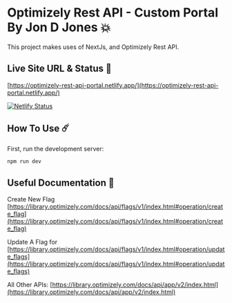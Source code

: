 # Optimizely Rest API - Custom Portal By Jon D Jones 💥

This project makes uses of NextJs, and Optimizely Rest API.

## Live Site URL & Status 👺

[https://optimizely-rest-api-portal.netlify.app/](https://optimizely-rest-api-portal.netlify.app/)

[![Netlify Status](https://api.netlify.com/api/v1/badges/57424b32-8736-4bc3-b55f-92eb905f825f/deploy-status)](https://app.netlify.com/sites/optimizely-rest-api-portal/deploys)

## How To Use ☄️

First, run the development server:

```bash
npm run dev
```

## Useful Documentation 📄

Create New Flag
[https://library.optimizely.com/docs/api/flags/v1/index.html#operation/create_flag](https://library.optimizely.com/docs/api/flags/v1/index.html#operation/create_flag)

Update A Flag for
[https://library.optimizely.com/docs/api/flags/v1/index.html#operation/update_flags](https://library.optimizely.com/docs/api/flags/v1/index.html#operation/update_flags)

All Other APIs:
[https://library.optimizely.com/docs/api/app/v2/index.html](https://library.optimizely.com/docs/api/app/v2/index.html)
